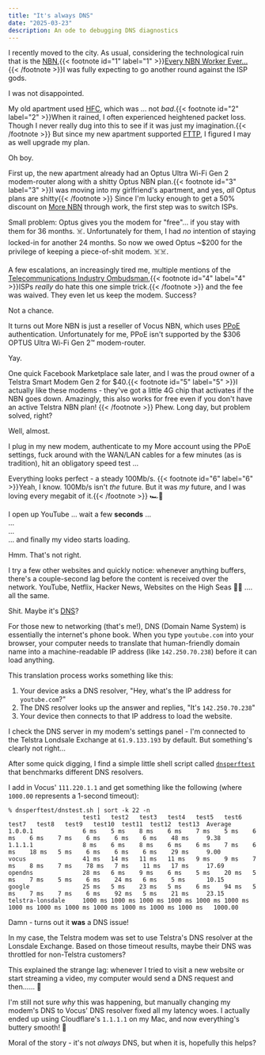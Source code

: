 ```yaml
---
title: "It's always DNS"
date: "2025-03-23"
description: An ode to debugging DNS diagnostics
---
```


I recently moved to the city. As usual, considering the technological ruin that is the [NBN](https://en.wikipedia.org/wiki/National_Broadband_Network),{{< footnote id="1" label="1" >}}[Every NBN Worker Ever...](https://www.youtube.com/watch?v=8AfEhoU44L0){{< /footnote >}}I was fully expecting to go another round against the ISP gods.

I was not disappointed.

My old apartment used [HFC](https://en.wikipedia.org/wiki/Hybrid_fiber-coaxial), which was ... not _bad_.{{< footnote id="2" label="2" >}}When it rained, I often experienced heightened packet loss. Though I never really dug into this to see if it was just my imagination.{{< /footnote >}} But since my new apartment supported [FTTP](https://en.wikipedia.org/wiki/Fiber_to_the_x), I figured I may as well upgrade my plan.

Oh boy.

First up, the new apartment already had an Optus Ultra Wi-Fi Gen 2 modem-router along with a shitty Optus NBN plan.{{< footnote id="3" label="3" >}}I was moving into my girlfriend's apartment, and yes, _all_ Optus plans are shitty{{< /footnote >}} Since I'm lucky enough to get a 50% discount on [More NBN](https://www.more.com.au) through work, the first step was to switch ISPs.

Small problem: Optus gives you the modem for "free"... if you stay with them for 36 months. ☠️. Unfortunately for them, I had _no_ intention of staying locked-in for another 24 months. So now we owed Optus ~$200 for the privilege of keeping a piece-of-shit modem. ☠️☠️.

A few escalations, an increasingly tired me, multiple mentions of the [Telecommunications Industry Ombudsman](https://www.tio.com.au),{{< footnote id="4" label="4" >}}ISPs _really_ do hate this one simple trick.{{< /footnote >}} and the fee was waived. They even let us keep the modem. Success?

Not a chance.

It turns out More NBN is just a reseller of Vocus NBN, which uses [PPoE](https://en.wikipedia.org/wiki/Point-to-Point_Protocol_over_Ethernet) authentication. Unfortunately for me, PPoE isn't supported by the $306 OPTUS Ultra Wi-Fi Gen 2™️ modem-router.

Yay.

One quick Facebook Marketplace sale later, and I was the proud owner of a Telstra Smart Modem Gen 2 for $40.{{< footnote id="5" label="5" >}}I actually like these modems - they've got a little 4G chip that activates if the NBN goes down. Amazingly, this also works for free even if you don't have an active Telstra NBN plan! {{< /footnote >}} Phew. Long day, but problem solved, right?

Well, almost.

I plug in my new modem, authenticate to my More account using the PPoE settings, fuck around with the WAN/LAN cables for a few minutes (as is tradition), hit an obligatory speed test ...

Everything looks perfect - a steady 100Mb/s. {{< footnote id="6" label="6" >}}Yeah, I know. 100Mb/s isn't *the* future. But it was *my* future, and I was loving every megabit of it.{{< /footnote >}} 🏎️💨

I open up YouTube ... wait a few **seconds** 
...  
...  
...  
... and finally my video starts loading.

Hmm. That's not right.

I try a few other websites and quickly notice: whenever anything buffers, there's a couple-second lag before the content is received over the network.
YouTube, Netflix, Hacker News, Websites on the High Seas 🏴‍☠️ .... all the same.

Shit. Maybe it's [DNS](https://en.wikipedia.org/wiki/Domain_Name_System)?

For those new to networking (that's me!), DNS (Domain Name System) is essentially the internet's phone book. When you type `youtube.com` into your browser, your computer needs to translate that human-friendly domain name into a machine-readable IP address (like `142.250.70.238`) before it can load anything.

This translation process works something like this:

1. Your device asks a DNS resolver, "Hey, what's the IP address for `youtube.com`?"
2. The DNS resolver looks up the answer and replies, "It's `142.250.70.238`"
3. Your device then connects to that IP address to load the website.

I check the DNS server in my modem's settings panel - I'm connected to the Telstra Londsale Exchange at `61.9.133.193` by default. But something's clearly not right...

After some quick digging, I find a simple little shell script called [`dnsperftest`](https://github.com/cleanbrowsing/dnsperftest) that benchmarks different DNS resolvers.

I add in Vocus' `111.220.1.1` and get something like the following (where `1000.00` represents a 1-second timeout):

```shell
% dnsperftest/dnstest.sh | sort -k 22 -n
                     test1   test2   test3   test4   test5   test6   test7   test8   test9   test10  test11  test12  test13  Average
1.0.0.1              6 ms    5 ms    8 ms    6 ms    7 ms    5 ms    6 ms    6 ms    7 ms    6 ms    6 ms    6 ms    48 ms     9.38
1.1.1.1              8 ms    6 ms    8 ms    6 ms    6 ms    7 ms    6 ms    18 ms   5 ms    6 ms    6 ms    6 ms    29 ms     9.00
vocus                41 ms   14 ms   11 ms   11 ms   9 ms    9 ms    7 ms    8 ms    7 ms    78 ms   7 ms    11 ms   17 ms     17.69
opendns              28 ms   6 ms    9 ms    6 ms    5 ms    20 ms   5 ms    7 ms    5 ms    6 ms    24 ms   6 ms    5 ms      10.15
google               25 ms   5 ms    23 ms   5 ms    6 ms    94 ms   5 ms    7 ms    7 ms    6 ms    92 ms   5 ms    21 ms     23.15
telstra-lonsdale     1000 ms 1000 ms 1000 ms 1000 ms 1000 ms 1000 ms 1000 ms 1000 ms 1000 ms 1000 ms 1000 ms 1000 ms 1000 ms   1000.00
```

Damn - turns out it **was** a DNS issue!

In my case, the Telstra modem was set to use Telstra's DNS resolver at the Lonsdale Exchange. Based on those timeout results, maybe their DNS was throttled for non-Telstra customers?

This explained the strange lag: whenever I tried to visit a new website or start streaming a video, my computer would send a DNS request and then...... 🐌

I'm still not sure *why* this was happening, but manually changing my modem's DNS to Vocus' DNS resolver fixed all my latency woes. I actually ended up using Cloudflare's `1.1.1.1` on my Mac, and now everything's buttery smooth! 🚀

Moral of the story - it's not _always_ DNS, but when it is, hopefully this helps?
